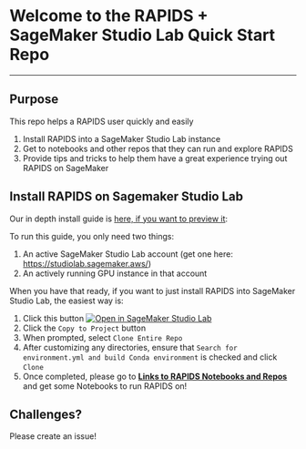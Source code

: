 # Welcome to the RAPIDS + SageMaker Studio Lab Quick Start Repo
---
## Purpose
This repo helps a RAPIDS user quickly and easily 
1. Install RAPIDS into a SageMaker Studio Lab instance
1. Get to notebooks and other repos that they can run and explore RAPIDS
1. Provide tips and tricks to help them have a great experience trying out RAPIDS on SageMaker

## Install RAPIDS on Sagemaker Studio Lab
Our in depth install guide is [here, if you want to preview it](rapids-sagemaker/rapids-smsl.ipynb): 

To run this guide, you only need two things:
1. An active SageMaker Studio Lab account (get one here: https://studiolab.sagemaker.aws/)
1. An actively running GPU instance in that account

When you have that ready, if you want to just install RAPIDS into SageMaker Studio Lab, the easiest way is:
1. Click this button [![Open in SageMaker Studio Lab](https://studiolab.sagemaker.aws/studiolab.svg)](https://rapidsa.ai/smsl.html)
2. Click the `Copy to Project` button
3. When prompted, select `Clone Entire Repo`
4. After customizing any directories, ensure that `Search for environment.yml and build Conda environment` is checked and click `Clone`
5. Once completed, please go to **[Links to RAPIDS Notebooks and Repos](#Links-to-RAPIDS-Notebooks-and-Repos)** and get some Notebooks to run RAPIDS on!
 
## Challenges?
Please create an issue!
